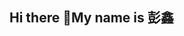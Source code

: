 ## Hi there 👋My name is 彭鑫

<!--
**dio688/DIO688** is a ✨ _special_ ✨ repository because its `README.md` (this file) appears on your GitHub profile.

Here are some ideas to get you started:

- 🔭 I’m currently working on studying
- 🌱 I’m currently learning C
- 📫 How to reach me:https://www.cnblogs.com/PengXxxxx
自我介绍：爱打游戏和看番
学习：目前学习了C语言

